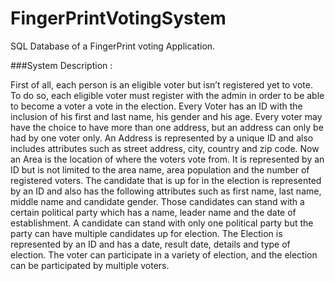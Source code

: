 # FingerPrintVotingSystem
SQL Database of a FingerPrint voting Application.

###System Description :

First of all, each person is an eligible voter but isn’t registered yet to vote. To do so, each eligible voter must register with the admin in order to be able to become a voter a vote in the election.
Every Voter has an ID with the inclusion of his first and last name, his gender and his age.
Every voter may have the choice to have more than one address, but an address can only be had by one voter only. An Address is represented by a unique ID and also includes attributes such as street address, city, country and zip code.
Now an Area is the location of where the voters vote from. It is represented by an ID but is not limited to the area name, area population and the number of registered voters.
The candidate that is up for in the election is represented by an ID and also has the following attributes such as first name, last name, middle name and candidate gender.
Those candidates can stand with a certain political party which has a name, leader name and the date of establishment. A candidate can stand with only one political party but the party can have multiple candidates up for election.
The Election is represented by an ID and has a date, result date, details and type of election.
The voter can participate in a variety of election, and the election can be participated by multiple voters.

